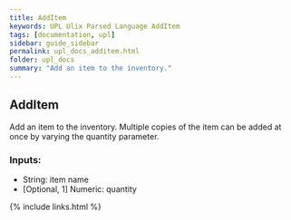 ```yaml
---
title: AddItem
keywords: UPL Ulix Parsed Language AddItem
tags: [documentation, upl]
sidebar: guide_sidebar
permalink: upl_docs_additem.html
folder: upl_docs
summary: "Add an item to the inventory."
---
```


## AddItem

Add an item to the inventory.
Multiple copies of the item can be added at once by varying the quantity parameter.

### Inputs:
- String: item name
- [Optional, 1] Numeric: quantity

{% include links.html %}